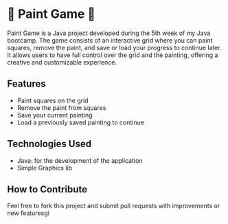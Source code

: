 # 🎨 Paint Game 🎨

Paint Game is a Java project developed during the 5th week of my Java bootcamp.
The game consists of an interactive grid where you can paint squares, remove the paint, and save or load your progress to continue later.
It allows users to have full control over the grid and the painting, offering a creative and customizable experience.

## Features

- Paint squares on the grid
- Remove the paint from squares
- Save your current painting
- Load a previously saved painting to continue

## Technologies Used

- Java: for the development of the application
- Simple Graphics lib

## How to Contribute

Feel free to fork this project and submit pull requests with improvements or new featuresgi